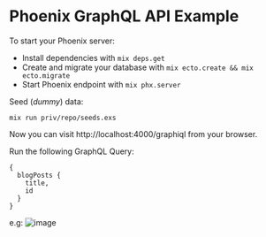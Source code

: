 # Phoenix GraphQL API Example

To start your Phoenix server:

  * Install dependencies with `mix deps.get`
  * Create and migrate your database with `mix ecto.create && mix ecto.migrate`
  * Start Phoenix endpoint with `mix phx.server`

Seed (_dummy_) data:

```
mix run priv/repo/seeds.exs
```

Now you can visit http://localhost:4000/graphiql from your browser.

Run the following GraphQL Query:
```
{
  blogPosts {
    title,
    id
  }
}
```
e.g:
![image](https://user-images.githubusercontent.com/194400/26842137-afebee5e-4ae3-11e7-9fbc-97f805778a43.png)
